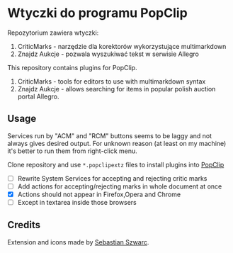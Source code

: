 Wtyczki do programu PopClip
===========================

Repozytorium zawiera wtyczki:

1. CriticMarks - narzędzie dla korektorów wykorzystujące multimarkdown
2. Znajdz Aukcje - pozwala wyszukiwać tekst w serwisie Allegro


This repository contains plugins for PopClip.

1. CriticMarks - tools for editors to use with multimarkdown syntax
2. Znajdz Aukcje - allows searching for items in popular polish auction portal Allegro.


## Usage ##

Services run by "ACM" and "RCM" buttons seems to be laggy and not always gives desired output. For unknown reason (at least 
on my machine) it's better to run them from right-click menu.


Clone repository and use `*.popclipextz` files to install plugins into [PopClip](https://itunes.apple.com/us/app/popclip/id445189367?mt=12&uo=4&partnerId=30&siteID=vRL5rYo4h5A "PopClip")


- [ ] Rewrite System Services for accepting and rejecting critic marks
- [ ] Add actions for accepting/rejecting marks in whole document at once
- [X] Actions should not appear in Firefox,Opera and Chrome
- [ ] Except in textarea inside those browsers
 
## Credits ##

Extension and icons made by [Sebastian Szwarc](https://twitter.com/Behinder).
                                                                                                               

